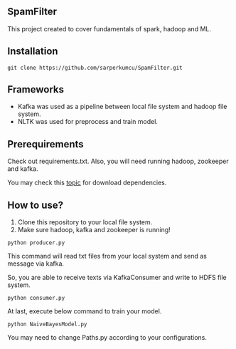 ## SpamFilter

This project created to cover fundamentals of spark, hadoop and ML.

## Installation
```
git clone https://github.com/sarperkumcu/SpamFilter.git
```

## Frameworks

- Kafka was used as a pipeline between local file system and hadoop file system. 
- NLTK was used for preprocess and train model.

## Prerequirements

Check out requirements.txt. Also, you will need running hadoop, zookeeper and kafka.

You may check this [topic](https://stackoverflow.com/questions/7225900/how-to-install-packages-using-pip-according-to-the-requirements-txt-file-from-a?answertab=active#tab-top) for download dependencies.


## How to use?

1. Clone this repository to your local file system.
2. Make sure hadoop, kafka and zookeeper is running!

```
python producer.py
```
This command will read txt files from your local system and send as message via kafka.

So, you are able to receive texts via KafkaConsumer and write to HDFS file system.

```
python consumer.py
```

At last, execute below command to train your model.

```
python NaiveBayesModel.py
```

You may need to change Paths.py according to your configurations.


